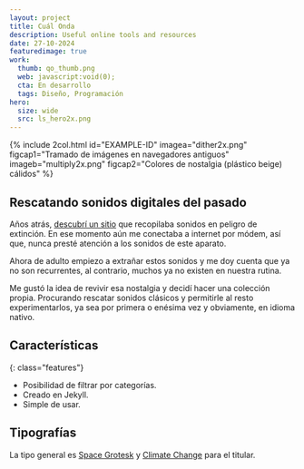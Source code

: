 ```yaml
---
layout: project
title: Cuál Onda
description: Useful online tools and resources
date: 27-10-2024
featuredimage: true
work: 
  thumb: qo_thumb.png
  web: javascript:void(0);
  cta: En desarrollo
  tags: Diseño, Programación
hero:
  size: wide
  src: ls_hero2x.png
---
```

{% include 2col.html id="EXAMPLE-ID" imagea="dither2x.png" figcap1="Tramado de imágenes en navegadores antiguos" imageb="multiply2x.png" figcap2="Colores de nostalgia (plástico beige) cálidos" %}

## Rescatando sonidos digitales del pasado

Años atrás, [descubrí un sitio](http://savethesounds.info/) que recopilaba sonidos en peligro de extinción. En ese momento aún me conectaba a internet por módem, así que, nunca presté atención a los sonidos de este aparato.

Ahora de adulto empiezo a extrañar estos sonidos y me doy cuenta que ya no son recurrentes, al contrario, muchos ya no existen en nuestra rutina.

Me gustó la idea de revivir esa nostalgia y decidí hacer una colección propia. Procurando rescatar sonidos clásicos y permitirle al resto experimentarlos, ya sea por primera o enésima vez y obviamente, en idioma nativo.

## Características

{: class="features"}
* Posibilidad de filtrar por categorías.
* Creado en Jekyll.
* Simple de usar.

## Tipografías
La tipo general es [Space Grotesk](https://floriankarsten.github.io/space-grotesk) y [Climate Change](https://kampanjat.hs.fi/climatefont) para el titular.